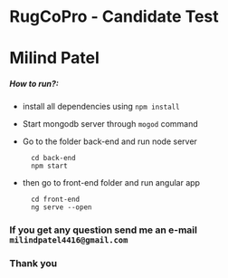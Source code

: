 # RugCoPro - Candidate Test

# Milind Patel

#####  How to run?:

* install all dependencies using ` npm install `
* Start mongodb server through ` mogod ` command
* Go to the folder back-end and run node server 

    
        cd back-end
        npm start

    
* then go to front-end folder and run angular app

    
        cd front-end
        ng serve --open

    
### If you get any question send me an e-mail `milindpatel4416@gmail.com` 
### Thank you
